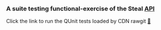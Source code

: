 ### A suite testing functional-exercise of the Steal [API](https://stealjs.com/docs/index.html)


Click the link to run the QUnit tests loaded by CDN rawgit [:link:](https://rawgit.com/Tacoma-JS/steal/gutsy-crayon/test-recipes/1_6_2/index.html)